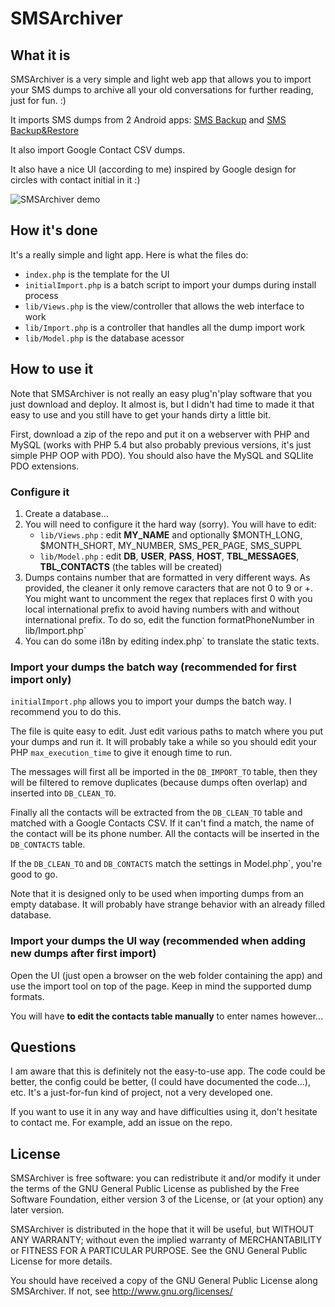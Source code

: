 # SMSArchiver

## What it is

SMSArchiver is a very simple and light web app that allows you to import your SMS dumps
to archive all your old conversations for further reading, just for fun. :)

It imports SMS dumps from 2 Android apps: [SMS Backup](https://play.google.com/store/apps/details?id=cn.menue.smsbackup.international) and [SMS Backup&Restore](https://play.google.com/store/apps/details?id=com.riteshsahu.SMSBackupRestore)

It also import Google Contact CSV dumps.

It also have a nice UI (according to me) inspired by Google design for circles with contact initial in it :)

![SMSArchiver demo](http://i.imgur.com/iUqjs7z.png)

## How it's done

It's a really simple and light app. Here is what the files do:

* `index.php` is the template for the UI
* `initialImport.php` is a batch script to import your dumps during install process
* `lib/Views.php` is the view/controller that allows the web interface to work
* `lib/Import.php` is a controller that handles all the dump import work
* `lib/Model.php` is the database acessor

## How to use it

Note that SMSArchiver is not really an easy plug'n'play software that you just download and deploy.
It almost is, but I didn't had time to made it that easy to use and you still have to get
your hands dirty a little bit.

First, download a zip of the repo and put it on a webserver with PHP and MySQL (works with PHP 5.4 but also probably previous versions, it's just simple PHP OOP with PDO). You should also have the MySQL and SQLlite PDO extensions.

### Configure it

1. Create a database...
2. You will need to configure it the hard way (sorry). You will have to edit:
	* `lib/Views.php` : edit **MY_NAME** and optionally $MONTH_LONG, $MONTH_SHORT, MY_NUMBER, SMS_PER_PAGE, SMS_SUPPL
	* `lib/Model.php` : edit **DB**, **USER**, **PASS**, **HOST**, **TBL_MESSAGES**, **TBL_CONTACTS** (the tables will be created)
3. Dumps contains number that are formatted in very different ways. As provided, the cleaner it only remove caracters that are not 0 to 9 or +. You might want to uncomment the regex that replaces first 0 with you local international prefix to avoid having numbers with and without international prefix. To do so, edit the  function formatPhoneNumber in lib/Import.php`
4. You can do some i18n by editing index.php` to translate the static texts.

### Import your dumps the batch way (recommended for first import only)

`initialImport.php` allows you to import your dumps the batch way. I recommend you to do this.

The file is quite easy to edit. Just edit various paths to match where you put your dumps and run it.
It will probably take a while so you should edit your PHP `max_execution_time` to give it enough time to run.

The messages will first all be imported in the `DB_IMPORT_TO` table, then they will be filtered to remove duplicates (because dumps often overlap) and inserted into `DB_CLEAN_TO`.

Finally all the contacts will be extracted from the `DB_CLEAN_TO` table and matched with a Google Contacts CSV. If it can't find a match, the name of the contact will be its phone number. All the contacts will be inserted in the `DB_CONTACTS` table.

If the `DB_CLEAN_TO` and `DB_CONTACTS` match the settings in Model.php`, you're good to go.

Note that it is designed only to be used when importing dumps from an empty database. It will probably have strange behavior with an already filled database.

### Import your dumps the UI way (recommended when adding new dumps after first import)

Open the UI (just open a browser on the web folder containing the app) and use the import tool on
top of the page. Keep in mind the supported dump formats.

You will have **to edit the contacts table manually** to enter names however...

## Questions

I am aware that this is definitely not the easy-to-use app. The code could be better, the config could be better, (I could have documented the code...), etc. It's a just-for-fun kind of project, not a very developed one.

If you want to use it in any way and have difficulties using it, don't hesitate to contact me. For example, add an issue on the repo.

## License

SMSArchiver is free software: you can redistribute it and/or modify
it under the terms of the GNU General Public License as published by
the Free Software Foundation, either version 3 of the License, or
(at your option) any later version.

SMSArchiver is distributed in the hope that it will be useful,
but WITHOUT ANY WARRANTY; without even the implied warranty of
MERCHANTABILITY or FITNESS FOR A PARTICULAR PURPOSE.  See the
GNU General Public License for more details.

You should have received a copy of the GNU General Public License
along SMSArchiver.  If not, see <http://www.gnu.org/licenses/>
